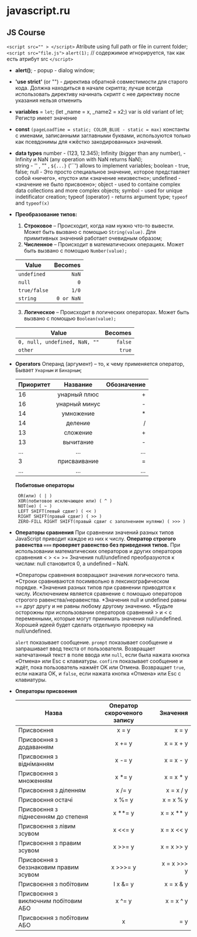 # javascript.ru
## JS Course

<!-- its comment -->

`<script src="" > </script>` Atribute using full path or file in current folder;
`<script src="file.js">`
`alert(1);` // содержимое игнорируется, так как есть атрибут src
`</script>`

  * **alert()**; - popup - dialog window;
  * **'use strict'** (or "") - директива обратной совместимости для старого кода. Должна находиться в начале скрипта;
   лучше всегда использовать директиву
   начинать скрипт с нее
   директиву после указания нельзя отменить
  * **variables** = `let`; (let _name = x, _name2 = x2;)
   var is old variant of let;
   Регистр имеет значение
  * **const**  `(pageLoadTime = static; COLOR_BLUE - static = max)`
   константы с именами, записанными заглавными буквами, используются 
   только как псевдонимы для «жёстко закодированных» значений.
  * **data types** 
    number - (123, 12.345); Infinity (bigger than any number), -Infinity и NaN (any operation with NaN returns NaN);   
    string - '' , "" , `${...}`  ('``') allows to implement variables;
    boolean - true, false;
    null - Это просто специальное значение, которое представляет собой «ничего», «пусто» или «значение неизвестно»;
    undefined - «значение не было присвоено»;
    object - used to containe complex data collections and more complex objects;
    symbol - used for unique indetificator creation;
    typeof (operator) - returns argument type; `typeof` and `typeof(x)`
  * **Преобразование типов:**  
    1. **Строковое** – Происходит, когда нам нужно что-то вывести. Может быть вызвано с помощью `String(value)`. Для примитивных значений работает очевидным образом;
    2. **Численное** – Происходит в математических операциях. Может быть вызвано с помощью `Number(value);`
    
    |  Value       | Becomes      |
    | -------------|-------------:|
    | `undefined`  | `NaN`     |
    | `null`       | `0`       |
    | `true/false` | `1/0`     |
    | `string`     | `0 or NaN`|

    3. **Логическое** – Происходит в логических операторах. Может быть вызвано с помощью `Boolean(value);`

    |  Value       | Becomes      |
    | -------------|-------------:|
    | `0, null, undefined, NaN, ""`  | `false`     |
    | `other`  | `true`     |
  
 * **Operators**   Операнд (аргумент) – то, к чему применяется оператор, Бывает `Унарным` и `Бинарным`; 
  
    | Приоритет | Название | Обозначение |
    | --------- |:-------------:| -----:|
    | 16 |	унарный плюс | + |
    | 16 | унарный минус | - |
    | 14 |	умножение | * |
    | 14 |	деление | / |
    | 13 |	сложение | + |
    | 13 |	вычитание | - |
    | … |	… | … |
    | 3 |	присваивание | = |
    | … |	… |	… |

    **Побитовые операторы**
   ``` AND(и) ( & )
    OR(или) ( | )
    XOR(побитовое исключающее или) ( ^ )
    NOT(не) ( ~ )
    LEFT SHIFT(левый сдвиг) ( << )
    RIGHT SHIFT(правый сдвиг) ( >> )
    ZERO-FILL RIGHT SHIFT(правый сдвиг с заполнением нулями) ( >>> ) 
    ```

* **Операторы сравнения**    При сравнении значений разных типов JavaScript приводит каждое из них к числу.
    **Оператор строгого равенства `===` проверяет равенство без приведения типов.**
     При использовании математических операторов и других операторов сравнения < > <= >= 
     Значения null/undefined преобразуются к числам: null становится 0, а undefined – NaN.

    *Операторы сравнения возвращают значения логического типа.
    *Строки сравниваются посимвольно в лексикографическом порядке.
    *Значения разных типов при сравнении приводятся к числу. Исключением является сравнение с помощью операторов строгого равенства/неравенства.
    *Значения null и undefined равны == друг другу и не равны любому другому значению.
    *Будьте осторожны при использовании операторов сравнений > и < с переменными, которые могут принимать значения null/undefined. Хорошей идеей будет сделать отдельную     проверку на null/undefined.

   `alert`
      показывает сообщение.
  `prompt`
      показывает сообщение и запрашивает ввод текста от пользователя. Возвращает напечатанный текст в поле ввода или `null`, если была нажата кнопка «Отмена» или Esc с клавиатуры.
  `confirm`
      показывает сообщение и ждёт, пока пользователь нажмёт OK или Отмена. Возвращает `true`, если нажата OK, и `false`, если нажата кнопка «Отмена» или Esc с клавиатуры. 

* **Операторы присвоения** 

    | Назва | Оператор скороченого запису | Значення  |
    | --------- |:-------------:| -----:|
    | Присвоєння  | 	x = y | x = y |
    | Присвоєння з додаванням | x += y  | 	x = x + y |
    | Присвоєння з відніманням  | x -= y  | 	x = x - y |
    | Присвоєння з множенням  | x *= y  | 	x = x * y |
    | Присвоєння з діленням | x /= y  | 	x = x / y |
    | Присвоєння остачі | x %= y  | 	x = x % y |
    | Присвоєння з піднесенням до степеня | x **= y | 	x = x ** y  |
    | Присвоєння з лівим зсувом | 	x <<= y | 	x = x << y  |
    | Присвоєння з правим зсувом  | 	x >>= y | 	x = x >> y  |
    | Присвоєння з беззнаковим правим зсувом  | 	x >>>= y  | 	x = x >>> y |
    | Присвоєння з побітовим  | І 	x &= y  | 	x = x & y |
    | Присвоєння з виключним побітовим АБО | 	x ^= y  | 	x = x ^ y |
    | Присвоєння з побітовим АБО  | 	x |= y  | 	x = x | y |

    